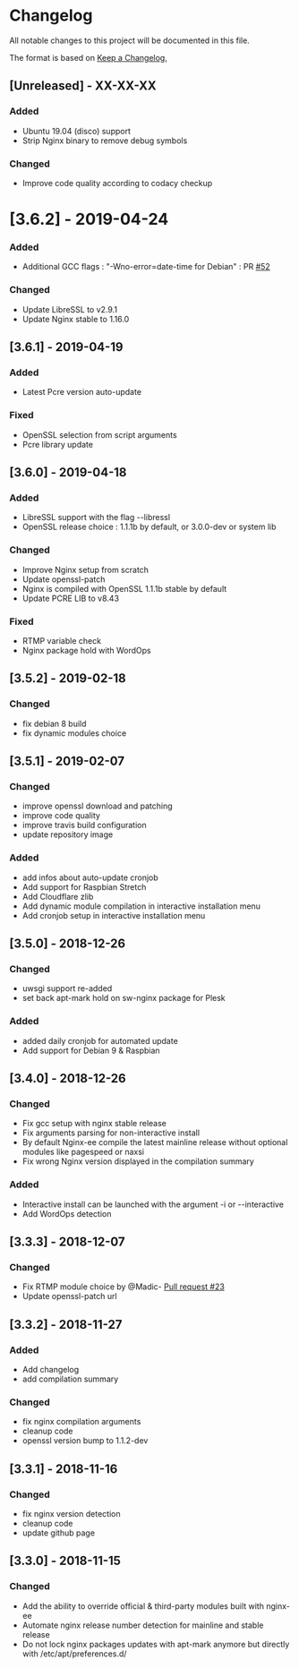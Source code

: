 # Changelog

All notable changes to this project will be documented in this file.

The format is based on [Keep a Changelog](https://keepachangelog.com/en/1.0.0/),

## [Unreleased] - XX-XX-XX

### Added

- Ubuntu 19.04 (disco) support
- Strip Nginx binary to remove debug symbols

### Changed

- Improve code quality according to codacy checkup

# [3.6.2] - 2019-04-24

### Added

- Additional GCC flags : "-Wno-error=date-time for Debian" : PR [#52](https://github.com/VirtuBox/nginx-ee/pull/52)

### Changed

- Update LibreSSL to v2.9.1
- Update Nginx stable to 1.16.0

## [3.6.1] - 2019-04-19

### Added

- Latest Pcre version auto-update

### Fixed

- OpenSSL selection from script arguments
- Pcre library update

## [3.6.0] - 2019-04-18

### Added

- LibreSSL support with the flag --libressl
- OpenSSL release choice : 1.1.1b by default, or 3.0.0-dev or system lib

### Changed

- Improve Nginx setup from scratch
- Update openssl-patch
- Nginx is compiled with OpenSSL 1.1.1b stable by default
- Update PCRE LIB to v8.43

### Fixed

- RTMP variable check
- Nginx package hold with WordOps

## [3.5.2] - 2019-02-18

### Changed

- fix debian 8 build
- fix dynamic modules choice

## [3.5.1] - 2019-02-07

### Changed

- improve openssl download and patching
- improve code quality
- improve travis build configuration
- update repository image

### Added

- add infos about auto-update cronjob
- Add support for Raspbian Stretch
- Add Cloudflare zlib
- Add dynamic module compilation in interactive installation menu
- Add cronjob setup in interactive installation menu

## [3.5.0] - 2018-12-26

### Changed

- uwsgi support re-added
- set back apt-mark hold on sw-nginx package for Plesk

### Added

- added daily cronjob for automated update
- Add support for Debian 9 & Raspbian

## [3.4.0] - 2018-12-26

### Changed

- Fix gcc setup with nginx stable release
- Fix arguments parsing for non-interactive install
- By default Nginx-ee compile the latest mainline release without optional modules like pagespeed or naxsi
- Fix wrong Nginx version displayed in the compilation summary

### Added

- Interactive install can be launched with the argument -i or --interactive
- Add WordOps detection

## [3.3.3] - 2018-12-07

### Changed

- Fix RTMP module choice by @Madic- [Pull request #23](https://github.com/VirtuBox/nginx-ee/pull/23)
- Update openssl-patch url

## [3.3.2] - 2018-11-27

### Added

- Add changelog
- add compilation summary

### Changed

- fix nginx compilation arguments
- cleanup code
- openssl version bump to 1.1.2-dev

## [3.3.1] - 2018-11-16

### Changed

- fix nginx version detection
- cleanup code
- update github page

## [3.3.0] - 2018-11-15

### Changed

- Add the ability to override official & third-party modules built with nginx-ee
- Automate nginx release number detection for mainline and stable release
- Do not lock nginx packages updates with apt-mark anymore but directly with /etc/apt/preferences.d/
